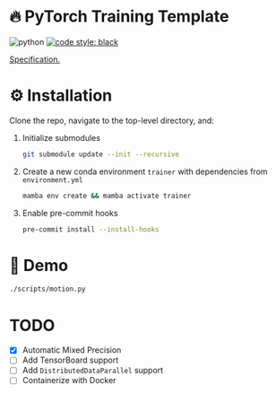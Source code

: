 # :fire: PyTorch Training Template

![python](https://img.shields.io/badge/python-3.9-blue.svg)
[![code style: black](https://img.shields.io/badge/code%20style-black-000000.svg)](https://github.com/psf/black)

[Specification.](https://docs.google.com/document/d/1O5z5TiHfbNJMPLjjezeKoCgch9f_ChQlss5xfnQr3Ao/edit)

# :gear: Installation

Clone the repo, navigate to the top-level directory, and:

1. Initialize submodules
    ```bash
    git submodule update --init --recursive
    ```

1. Create a new conda environment `trainer` with dependencies from `environment.yml`
    ```bash
    mamba env create && mamba activate trainer
    ```

1. Enable pre-commit hooks
    ```bash
    pre-commit install --install-hooks
    ```

# :rocket: Demo

```bash
./scripts/motion.py
```

# TODO

- [x] Automatic Mixed Precision
- [ ] Add TensorBoard support
- [ ] Add `DistributedDataParallel` support
- [ ] Containerize with Docker

